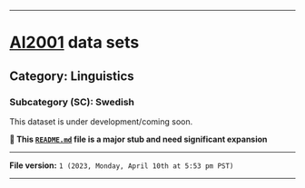 
***

# [AI2001](https://github.com/seanpm2001/AI2001/) data sets

## Category: Linguistics

### Subcategory (SC): Swedish

This dataset is under development/coming soon.

**🌱️ This [`README.md`](/README.md) file is a major stub and need significant expansion**

***

**File version:** `1 (2023, Monday, April 10th at 5:53 pm PST)`

***
